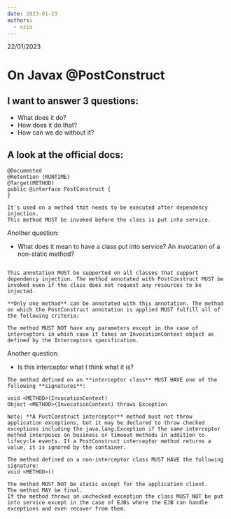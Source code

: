 ```yaml
---
date: 2023-01-23
authors:
  - ezio
---
```

22/01/2023
# On Javax @PostConstruct

## I want to answer 3 questions:
- What does it do?
- How does it do that?
- How can we do without it?

## A look at the official docs:

```
@Documented
@Retention (RUNTIME)
@Target(METHOD)
public @interface PostConstruct {
}

It's used on a method that needs to be executed after dependency injection. 
This method MUST be invoked before the class is put into service. 
```

Another question:
- What does it mean to have a class put into service? An invocation of a non-static method?

```

This annotation MUST be supported on all classes that support dependency injection. The method annotated with PostConstruct MUST be invoked even if the class does not request any resources to be injected. 

**Only one method** can be annotated with this annotation. The method on which the PostConstruct annotation is applied MUST fulfill all of the following criteria:

The method MUST NOT have any parameters except in the case of interceptors in which case it takes an InvocationContext object as defined by the Interceptors specification.

```
Another question:
- Is this interceptor what I think what it is?
 
```
The method defined on an **interceptor class** MUST HAVE one of the following **signatures**:

void <METHOD>(InvocationContext)
Object <METHOD>(InvocationContext) throws Exception

Note: **A PostConstruct interceptor** method must not throw application exceptions, but it may be declared to throw checked exceptions including the java.lang.Exception if the same interceptor method interposes on business or timeout methods in addition to lifecycle events. If a PostConstruct interceptor method returns a value, it is ignored by the container.

The method defined on a non-interceptor class MUST HAVE the following signature:
void <METHOD>()

The method MUST NOT be static except for the application client.
The method MAY be final.
If the method throws an unchecked exception the class MUST NOT be put into service except in the case of EJBs where the EJB can handle exceptions and even recover from them.
```


